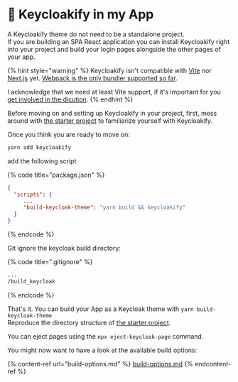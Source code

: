 # 🔩 Keycloakify in my App

A Keycloakify theme do not need to be a standalone project.\
If you are building an SPA React application  you can install Keycloakify right into your project and build your login pages alongside the other pages of your app.

{% hint style="warning" %}
Keycloakify isn't compatible with [Vite](https://vitejs.dev/) nor [Next.js](https://nextjs.org/) yet. [Webpack is the only bundler supported so far](<README (1).md#supported-meta-framworks>). &#x20;

I acknowledge that we need at least Vite support, if it's important for you [get involved in the dicution](https://github.com/InseeFrLab/keycloakify/issues/271). &#x20;
{% endhint %}

Before moving on and setting up Keycloakify in your project, first, mess around with [the starter project](https://github.com/codegouvfr/keycloakify-starter) to familiarize yourself with Keycloakify.

Once you think you are ready to move on:

```bash
yarn add keycloakify
```

add the following script

{% code title="package.json" %}
```json
{
  "scripts": {
     ...
     "build-keycloak-theme": "yarn build && keycloakify"
  }
}
```
{% endcode %}

Git ignore the keycloak build directory:

{% code title=".gitignore" %}
```diff
...
/build_keycloak
```
{% endcode %}

That's it. You can build your App as a Keycloak theme with `yarn build-keycloak-theme`\
Reproduce the directory structure of [the starter project](https://github.com/codegouvfr/keycloakify-starter).

You can eject pages using the `npx eject-keycloak-page` command.&#x20;

You might now want to have a look at the available build options:

{% content-ref url="build-options.md" %}
[build-options.md](build-options.md)
{% endcontent-ref %}
